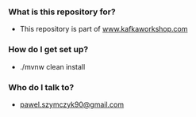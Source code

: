 ### What is this repository for? ###

* This repository is part of www.kafkaworkshop.com

### How do I get set up? ###

* ./mvnw clean install

### Who do I talk to? ###

* pawel.szymczyk90@gmail.com
